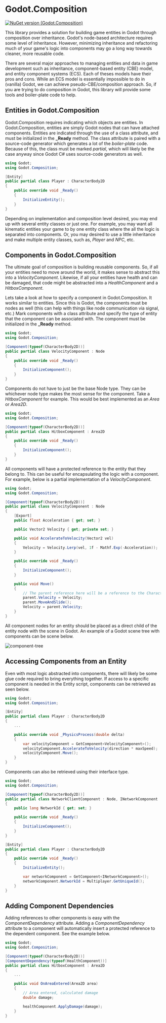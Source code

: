 # Godot.Composition
[![NuGet version (Godot.Composition)](https://img.shields.io/badge/nuget-v1.1.1-blue?style=flat-square)](https://www.nuget.org/packages/Godot.Composition/1.1.1)

This library provides a solution for building game entities in Godot through composition over inheritance. Godot's node-based architecture requires some level of inheritance. However, minimizing inheritance and refactoring much of your game's logic into components may go a long way towards cleaner, more reusable code.

There are several major approaches to managing entities and data in game development such as inheritance, component-based entity (CBE) model, and entity component systems (ECS). Each of theses models have their pros and cons. While an ECS model is essentially impossible to do in (vanilla) Godot, we can achieve pseudo-CBE/composition approach. So, if you are trying to do composition in Godot, this library will provide some tools and boiler-plate code to help.

## Entities in Godot.Composition
Godot.Composition requires indicating which objects are entities. In Godot.Composition, entities are simply Godot nodes that can have attached components. Entities are indicated through the use of a class attribute, and must be initialized in the **_Ready** method. The class attribute is paired with a source-code generator which generates a lot of the *boiler-plate* code. Because of this, the class must be marked *partial*, which will  likely be the case anyway since Godot C# uses source-code generators as well.

```C#
using Godot;
using Godot.Composition;

[Entity]
public partial class Player : CharacterBody2D
{
    public override void _Ready()
    {
        InitializeEntity();
    }
}
```
Depending on implementation and composition level desired, you may end up with several entity classes or just one. For example, you may want all kinematic entities your game to by one entity class where the all the logic is separated into components. Or, you may desired to use a little inheritance and make multiple entity classes, such as, *Player* and *NPC*, etc.

## Components in Godot.Composition
The ultimate goal of composition is building reusable components. So, if all your entities need to move around the world, it makes sense to abstract this into a *VelocityComponent*. Likewise, if all your entities have health and can be damaged, that code might be abstracted into a *HealthComponent* and a *HitboxComponent*.

Lets take a look at how to specify a component in Godot.Composition. It works similar to entities. Since this is Godot, the components must be nodes as well (this can help with things like node communication via signal, etc.) Mark components with a class attribute and specify the type of entity that the component can be associated with. The component must be initialized in the **_Ready** method.

```C#
using Godot;
using Godot.Composition;

[Component(typeof(CharacterBody2D))]
public partial class VelocityComponent : Node
{
    public override void _Ready()
    {
        InitializeComponent();
    }
}
```

Components do not have to just be the base Node type. They can be whichever node type makes the most sense for the component. Take a *HitboxComponent* for example. This would be best implemented as an *Area* or *Area2D*.

```C#
using Godot;
using Godot.Composition;

[Component(typeof(CharacterBody2D))]
public partial class HitboxComponent : Area2D
{
    public override void _Ready()
    {
        InitializeComponent();
    }
}
```

All components will have a protected reference to the entity that they belong to. This can be useful for encapsulating the logic with a component. For example, below is a partial implementation of a *VelocityComponent*.

```C#
using Godot;
using Godot.Composition;

[Component(typeof(CharacterBody2D))]
public partial class VelocityComponent : Node
{
    [Export]
    public float Acceleration { get; set; }

    public Vector2 Velocity { get; private set; }

    public void AccelerateToVelocity(Vector2 vel)
    {
        Velocity = Velocity.Lerp(vel, 1f - Mathf.Exp(-Acceleration));
    }

    public override void _Ready()
    {
        InitializeComponent();
    }

    public void Move()
    {
        // The parent reference here will be a reference to the CharacterBody2D entity.
        parent.Velocity = Velocity;
        parent.MoveAndSlide();
        Velocity = parent.Velocity;
    }
}
```
All component nodes for an entity should be placed as a direct child of the entity node with the scene in Godot. An example of a Godot scene tree with components can be scene below.

![component-tree](https://github.com/MysteriousMilk/Godot.Composition/assets/6441268/1c0f10e0-9fe3-4439-b385-412ed979a45f)

## Accessing Components from an Entity
Even with most logic abstracted into components, there will likely be some glue code required to bring everything together. If access to a specific component is needed in the Entity script, components can be retrieved as seen below.

```C#
using Godot;
using Godot.Composition;

[Entity]
public partial class Player : CharacterBody2D
{
    ...

    public override void _PhysicsProcess(double delta)
    {
        var velocityComponent = GetComponent<VelocityComponent>();
        velocityComponent.AccelerateToVelocity(direction * maxSpeed);
        velocityComponent.Move();
    }
}
```

Components can also be retrieved using their interface type.

```C#
using Godot;
using Godot.Composition;

[Component(typeof(CharacterBody2D))]
public partial class NetworkClientComponent : Node, INetworkComponent
{
    public long NetworkId { get; set; }

    public override void _Ready()
    {
        InitializeComponent();
    }
}

[Entity]
public partial class Player : CharacterBody2D
{
    public override void _Ready()
    {
        InitializeEntity();

        var networkComponent = GetComponent<INetworkComponent>();
        networkComponent.NetworkId = Multiplayer.GetUniqueId();
    }
}
```

## Adding Component Dependencies
Adding references to other components is easy with the *ComponentDependency* attribute. Adding a *ComponentDependency* attribute to a component will automatically insert a protected reference to the dependent component. See the example below.

```C#
using Godot;
using Godot.Composition;

[Component(typeof(CharacterBody2D))]
[ComponentDependency(typeof(HealthComponent))]
public partial class HitboxComponent : Area2D
{
    ...

    public void OnAreaEntered(Area2D area)
    {
        // Area entered, calculated damage
        double damage;

        healthComponent.ApplyDamage(damage);
    }
}
```
